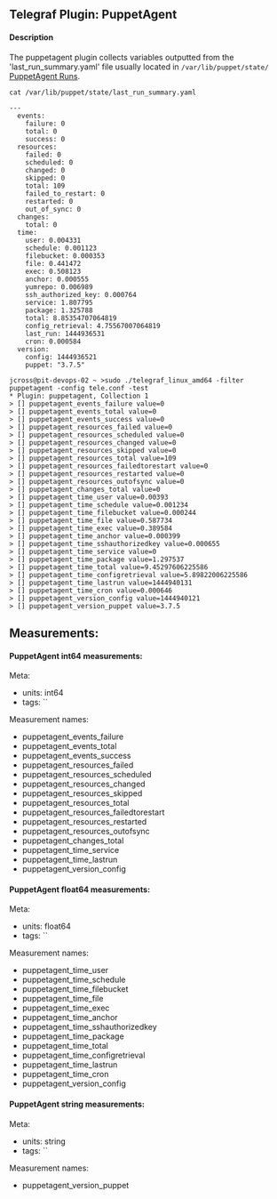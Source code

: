 ## Telegraf Plugin: PuppetAgent

#### Description

The puppetagent plugin collects variables outputted from the 'last_run_summary.yaml' file
usually located in `/var/lib/puppet/state/`
[PuppetAgent Runs](https://puppetlabs.com/blog/puppet-monitoring-how-to-monitor-the-success-or-failure-of-puppet-runs).

```
cat /var/lib/puppet/state/last_run_summary.yaml

---
  events:
    failure: 0
    total: 0
    success: 0
  resources:
    failed: 0
    scheduled: 0
    changed: 0
    skipped: 0
    total: 109
    failed_to_restart: 0
    restarted: 0
    out_of_sync: 0
  changes:
    total: 0
  time:
    user: 0.004331
    schedule: 0.001123
    filebucket: 0.000353
    file: 0.441472
    exec: 0.508123
    anchor: 0.000555
    yumrepo: 0.006989
    ssh_authorized_key: 0.000764
    service: 1.807795
    package: 1.325788
    total: 8.85354707064819
    config_retrieval: 4.75567007064819
    last_run: 1444936531
    cron: 0.000584
  version:
    config: 1444936521
    puppet: "3.7.5"
```

```
jcross@pit-devops-02 ~ >sudo ./telegraf_linux_amd64 -filter puppetagent -config tele.conf -test
* Plugin: puppetagent, Collection 1
> [] puppetagent_events_failure value=0
> [] puppetagent_events_total value=0
> [] puppetagent_events_success value=0
> [] puppetagent_resources_failed value=0
> [] puppetagent_resources_scheduled value=0
> [] puppetagent_resources_changed value=0
> [] puppetagent_resources_skipped value=0
> [] puppetagent_resources_total value=109
> [] puppetagent_resources_failedtorestart value=0
> [] puppetagent_resources_restarted value=0
> [] puppetagent_resources_outofsync value=0
> [] puppetagent_changes_total value=0
> [] puppetagent_time_user value=0.00393
> [] puppetagent_time_schedule value=0.001234
> [] puppetagent_time_filebucket value=0.000244
> [] puppetagent_time_file value=0.587734
> [] puppetagent_time_exec value=0.389584
> [] puppetagent_time_anchor value=0.000399
> [] puppetagent_time_sshauthorizedkey value=0.000655
> [] puppetagent_time_service value=0
> [] puppetagent_time_package value=1.297537
> [] puppetagent_time_total value=9.45297606225586
> [] puppetagent_time_configretrieval value=5.89822006225586
> [] puppetagent_time_lastrun value=1444940131
> [] puppetagent_time_cron value=0.000646
> [] puppetagent_version_config value=1444940121
> [] puppetagent_version_puppet value=3.7.5
```

## Measurements:
#### PuppetAgent int64 measurements:

Meta:
- units: int64
- tags: ``

Measurement names:
 - puppetagent_events_failure
 - puppetagent_events_total
 - puppetagent_events_success
 - puppetagent_resources_failed
 - puppetagent_resources_scheduled
 - puppetagent_resources_changed
 - puppetagent_resources_skipped
 - puppetagent_resources_total
 - puppetagent_resources_failedtorestart
 - puppetagent_resources_restarted
 - puppetagent_resources_outofsync
 - puppetagent_changes_total
 - puppetagent_time_service
 - puppetagent_time_lastrun
 - puppetagent_version_config

#### PuppetAgent float64 measurements:

Meta:
- units: float64
- tags: ``

Measurement names:
 - puppetagent_time_user
 - puppetagent_time_schedule
 - puppetagent_time_filebucket
 - puppetagent_time_file
 - puppetagent_time_exec
 - puppetagent_time_anchor
 - puppetagent_time_sshauthorizedkey
 - puppetagent_time_package
 - puppetagent_time_total
 - puppetagent_time_configretrieval
 - puppetagent_time_lastrun
 - puppetagent_time_cron
 - puppetagent_version_config

#### PuppetAgent string measurements:

Meta:
- units: string
- tags: ``

Measurement names:
 - puppetagent_version_puppet